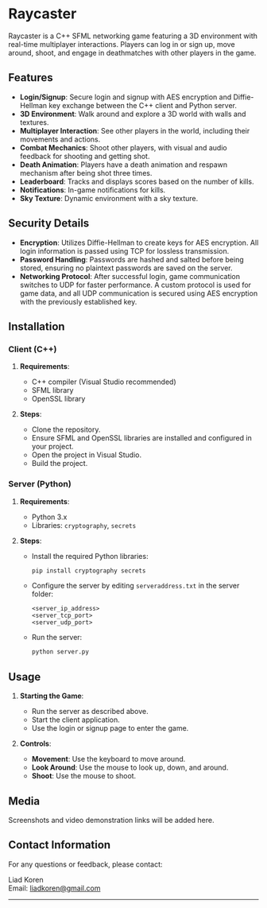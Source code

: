 # Raycaster

Raycaster is a C++ SFML networking game featuring a 3D environment with real-time multiplayer interactions. Players can log in or sign up, move around, shoot, and engage in deathmatches with other players in the game.

## Features

- **Login/Signup**: Secure login and signup with AES encryption and Diffie-Hellman key exchange between the C++ client and Python server.
- **3D Environment**: Walk around and explore a 3D world with walls and textures.
- **Multiplayer Interaction**: See other players in the world, including their movements and actions.
- **Combat Mechanics**: Shoot other players, with visual and audio feedback for shooting and getting shot.
- **Death Animation**: Players have a death animation and respawn mechanism after being shot three times.
- **Leaderboard**: Tracks and displays scores based on the number of kills.
- **Notifications**: In-game notifications for kills.
- **Sky Texture**: Dynamic environment with a sky texture.

## Security Details

- **Encryption**: Utilizes Diffie-Hellman to create keys for AES encryption. All login information is passed using TCP for lossless transmission.
- **Password Handling**: Passwords are hashed and salted before being stored, ensuring no plaintext passwords are saved on the server.
- **Networking Protocol**: After successful login, game communication switches to UDP for faster performance. A custom protocol is used for game data, and all UDP communication is secured using AES encryption with the previously established key.

## Installation

### Client (C++)

1. **Requirements**:
   - C++ compiler (Visual Studio recommended)
   - SFML library
   - OpenSSL library

2. **Steps**:
   - Clone the repository.
   - Ensure SFML and OpenSSL libraries are installed and configured in your project.
   - Open the project in Visual Studio.
   - Build the project.

### Server (Python)

1. **Requirements**:
   - Python 3.x
   - Libraries: `cryptography`, `secrets`

2. **Steps**:
   - Install the required Python libraries:
     ```sh
     pip install cryptography secrets
     ```
   - Configure the server by editing `serveraddress.txt` in the server folder:
     ```
     <server_ip_address>
     <server_tcp_port>
     <server_udp_port>
     ```
   - Run the server:
     ```sh
     python server.py
     ```

## Usage

1. **Starting the Game**:
   - Run the server as described above.
   - Start the client application.
   - Use the login or signup page to enter the game.

2. **Controls**:
   - **Movement**: Use the keyboard to move around.
   - **Look Around**: Use the mouse to look up, down, and around.
   - **Shoot**: Use the mouse to shoot.

## Media

Screenshots and video demonstration links will be added here.

## Contact Information

For any questions or feedback, please contact:

Liad Koren  
Email: liadkoren@gmail.com

---

